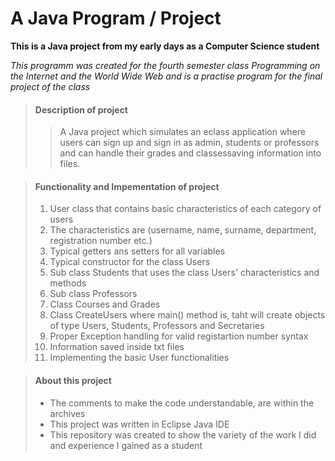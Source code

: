 # A Java Program / Project

**This is a Java project from my early days as a Computer Science student**

_This programm was created for the fourth semester class Programming on the Internet and the World Wide Web 
and is a practise program for the final project of the class_


> #### Description of project
>
>>A Java project which simulates an eclass application where users can sign up and sign in as admin, students or professors and can handle their grades and classessaving information into files.

> #### Functionality and Impementation of project
>
> 1. User class that contains basic characteristics of each category of users
> 2. The characteristics are (username, name, surname, department, registration number etc.)
> 3. Typical getters ans setters for all variables
> 4. Typical constructor for the class Users
> 5. Sub class Students that uses the class Users' characteristics and methods
> 6. Sub class Professors
> 7. Class Courses and Grades
> 8. Class CreateUsers where main() method is, taht will create objects of type Users, Students, Professors and Secretaries
> 9. Proper Exception handling for valid registartion number syntax
> 10. Information saved inside txt files
> 11. Implementing the basic User functionalities

> #### About this project
>
> - The comments to make the code understandable, are within the archives
> - This project was written in Eclipse Java IDE
> - This repository was created to show the variety of the work I did and experience I gained as a student
>
